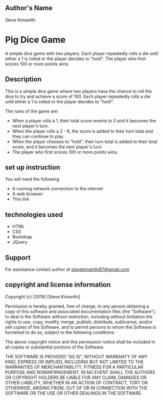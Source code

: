 ## Author's Name
Steve Kimanthi
# Pig Dice Game
 A simple dice game with two players. Each player repeatedly rolls a die until either a 1 is rolled or the player decides to "hold". The player who first scores 100 or more points wins.

## Description
This is a simple dice game where two players have the chance to roll the dice to try and achieve a score of 100. Each player repeatedly rolls a die until either a 1 is rolled or the player decides to "hold".

The rules of the game are:
* When a player rolls a 1, their  total score reverts to 0 and it becomes the next player's turn.
* When the player rolls a 2 - 6, the score is added to their turn total and they can continue to play
* When the player chooses to "hold", their turn total is added to their total score, and it becomes the next player's turn.
* The player who first scores 100 or more points wins.

## set up instruction
You will need the following
- A running network connection to the internet
- A web browser
- This link
## technologies used
* HTML
* CSS
* Bootstrap
* JQuery

## Support
For assistance contact author at stevekimanthi87@gmail.com

## copyright and license information
Copyright (c) [2019] [Steve Kimanthi]

Permission is hereby granted, free of charge, to any person obtaining a copy of this software and associated documentation files (the "Software"), to deal in the Software without restriction, including without limitation the rights to use, copy, modify, merge, publish, distribute, sublicense, and/or sell copies of the Software, and to permit persons to whom the Software is furnished to do so, subject to the following conditions:

The above copyright notice and this permission notice shall be included in all copies or substantial portions of the Software.

THE SOFTWARE IS PROVIDED "AS IS", WITHOUT WARRANTY OF ANY KIND, EXPRESS OR IMPLIED, INCLUDING BUT NOT LIMITED TO THE WARRANTIES OF MERCHANTABILITY, FITNESS FOR A PARTICULAR PURPOSE AND NONINFRINGEMENT. IN NO EVENT SHALL THE AUTHORS OR COPYRIGHT HOLDERS BE LIABLE FOR ANY CLAIM, DAMAGES OR OTHER LIABILITY, WHETHER IN AN ACTION OF CONTRACT, TORT OR OTHERWISE, ARISING FROM, OUT OF OR IN CONNECTION WITH THE SOFTWARE OR THE USE OR OTHER DEALINGS IN THE SOFTWARE.
